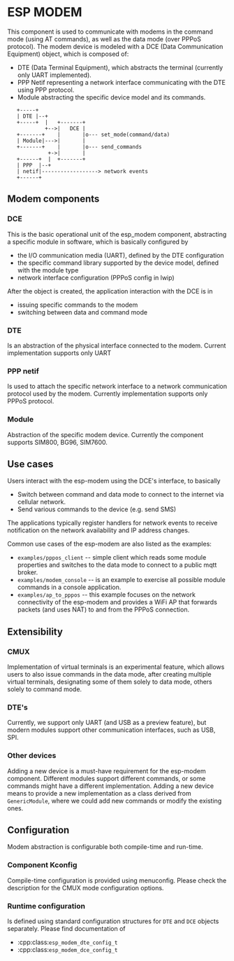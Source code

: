 # ESP MODEM

This component is used to communicate with modems in the command mode (using AT commands), as well as the data mode
(over PPPoS protocol).
The modem device is modeled with a DCE (Data Communication Equipment) object, which is composed of:
* DTE (Data Terminal Equipment), which abstracts the terminal (currently only UART implemented).
* PPP Netif representing a network interface communicating with the DTE using PPP protocol.
* Module abstracting the specific device model and its commands.

```
   +-----+
   | DTE |--+
   +-----+  |   +-------+
            +-->|   DCE |
   +-------+    |       |o--- set_mode(command/data)
   | Module|--->|       |
   +-------+    |       |o--- send_commands
             +->|       |
   +------+  |  +-------+
   | PPP  |--+
   | netif|------------------> network events
   +------+
```

## Modem components
### DCE

This is the basic operational unit of the esp_modem component, abstracting a specific module in software,
which is basically configured by
* the I/O communication media (UART), defined by the DTE configuration
* the specific command library supported by the device model, defined with the module type
* network interface configuration (PPPoS config in lwip)

After the object is created, the application interaction with the DCE is in
* issuing specific commands to the modem
* switching between data and command mode

### DTE
Is an abstraction of the physical interface connected to the modem. Current implementation supports only UART

### PPP netif

Is used to attach the specific network interface to a network communication protocol used by the modem. Currently implementation supports only PPPoS protocol.

### Module

Abstraction of the specific modem device. Currently the component supports SIM800, BG96, SIM7600.

## Use cases

Users interact with the esp-modem using the DCE's interface, to basically
* Switch between command and data mode to connect to the internet via cellular network.
* Send various commands to the device (e.g. send SMS)

The applications typically register handlers for network events to receive notification on the network availability and
IP address changes.

Common use cases of the esp-modem are also listed as the examples:
* `examples/pppos_client` -- simple client which reads some module properties and switches to the data mode to connect to a public mqtt broker.
* `examples/modem_console` -- is an example to exercise all possible module commands in a console application.
* `examples/ap_to_pppos` -- this example focuses on the network connectivity of the esp-modem and provides a WiFi AP that forwards packets (and uses NAT) to and from the PPPoS connection.

## Extensibility

### CMUX

Implementation of virtual terminals is an experimental feature, which allows users to also issue commands in the data mode,
after creating multiple virtual terminals, designating some of them solely to data mode, others solely to command mode.

### DTE's

Currently, we support only UART (and USB as a preview feature), but modern modules support other communication interfaces, such as USB, SPI.

### Other devices

Adding a new device is a must-have requirement for the esp-modem component. Different modules support different commands,
or some commands might have a different implementation. Adding a new device means to provide a new implementation
as a class derived from `GenericModule`, where we could add new commands or modify the existing ones.

## Configuration

Modem abstraction is configurable both compile-time and run-time.

### Component Kconfig

Compile-time configuration is provided using menuconfig. Please check the description for the CMUX mode configuration options.

### Runtime configuration

Is defined using standard configuration structures for `DTE` and `DCE` objects separately. Please find documentation of
* :cpp:class:`esp_modem_dte_config_t`
* :cpp:class:`esp_modem_dce_config_t`
